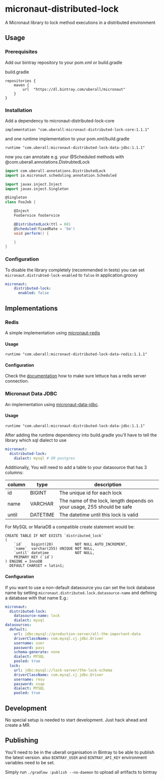 # micronaut-distributed-lock
A Micronaut library to lock method executions in a distributed environment

## Usage

### Prerequisites

Add our bintray repository to your pom.xml or build.gradle

build.gradle
```
repositories {
    maven {
        url  "https://dl.bintray.com/uberall/micronaut" 
    }
}
```

### Installation

Add a dependency to micronaut-distributed-lock-core

```
implementation "com.uberall:micronaut-distributed-lock-core:1.1.1"
```

and one runtime implementation to your pom.xml/build.gradle

```
runtime "com.uberall:micronaut-distributed-lock-data-jdbc:1.1.1"
```

now you can annotate e.g. your @Scheduled methods with @com.uberall.annotations.DistrubtedLock

```groovy
import com.uberall.annotations.DistributedLock
import io.micronaut.scheduling.annotation.Scheduled

import javax.inject.Inject
import javax.inject.Singleton

@Singleton
class FooJob {

    @Inject
    FooService fooService

    @DistributedLock(ttl = 60)
    @Scheduled(fixedRate = '5m')
    void perform() {

    }
}
```

### Configuration 

To disable the library completely (recommended in tests) you can set `micronaut.distrubted-lock-enabled` to `false` in application.groovy

````yaml
micronaut:
    distributed-lock:
      enabled: false
````

## Implementations

### Redis
A simple implementation using [micronaut-redis](https://micronaut-projects.github.io/micronaut-redis/latest/guide/)

#### Usage

```
runtime "com.uberall:micronaut-distributed-lock-data-redis:1.1.1"
```

#### Configuration
Check the [documentation](https://micronaut-projects.github.io/micronaut-redis/latest/guide/) how to make sure lettuce has a redis server connection.

### Micronaut Data JDBC
An implementation using [micronaut-data-jdbc](https://micronaut-projects.github.io/micronaut-data/latest/guide/#jdbcQuickStart).

#### Usage

```
runtime "com.uberall:micronaut-distributed-lock-data-jdbc:1.1.1"
```

After adding the runtime dependency into build.gradle you'll have to tell the library which sql dialect to use

```yaml
micronaut:
  distributed-lock:
    dialect: mysql # OR postgres
```

Additionally, You will need to add a table to your datasource that has 3 columns: 

| column |  type | description |
|--------|--------|--------|
|  id |  BIGINT |  The unique id for each lock |
| name | VARCHAR | The name of the lock, length depends on your usage, 255 should be safe |
|  until |  DATETIME |  The datetime until this lock is valid |

For MySQL or MariaDB a compatible create statement would be:

```mysql
CREATE TABLE IF NOT EXISTS `distributed_lock`
(
    `id`    bigint(20)          NOT NULL AUTO_INCREMENT,
    `name`  varchar(255) UNIQUE NOT NULL,
    `until` datetime            NOT NULL,
    PRIMARY KEY (`id`)
) ENGINE = InnoDB
  DEFAULT CHARSET = latin1;
```

#### Configuration
If you want to use a non-default datasource you can set the lock database name by setting `micronaut.distributed.lock.datasource-name` and defining a database with that name
E.g.:

```yaml
micronaut:
  distributed-lock:
    datasource-name: lock
    dialect: mysql
datasources:
  default:
    url: jdbc:mysql://production-server/all-the-important-data
    driverClassName: com.mysql.cj.jdbc.Driver
    username: user
    password: pass
    schema-generate: none
    dialect: MYSQL
    pooled: true
  lock:
    url: jdbc:mysql://lock-server/the-lock-schema
    driverClassName: com.mysql.cj.jdbc.Driver
    username: resu
    password: ssap
    dialect: MYSQL
    pooled: true
```

## Development
No special setup is needed to start development. Just hack ahead and create a MR.

## Publishing

You'll need to be in the uberall organisation in Bintray to be able to publish the latest version.
also `BINTRAY_USER` and `BINTRAY_API_KEY` environment variables need to be set.

Simply run `./gradlew :publish --no-daemon` to upload all artifacts to bintray

